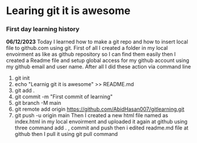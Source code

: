 # Learing git it is awesome

### **First day learning history**

**06/12/2023**
Today I learned how to make a git repo and how to insert local file to github.com using git.
First of all I created a folder in my local envoirment as like as github repository so I can find them easily 
then I created a Readme file and  setup global access for my github account using my github email and user name.
After all I did these action via command line
1. git init
2. echo "Learnig git it is awesome" >> README.md
3. git add .
4. git commit -m "First commit of learning"
5. git branch -M main
6. git remote add origin https://github.com/AbidHasan007/gitlearning.git
7. git push -u origin main
Then I created a new html file named as index.html in my local envoirment and uploaded it again at github using three command add . , commit and push
then i edited readme.md file at github then I pull it using git pull command